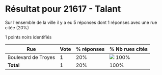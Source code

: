 # Résultat pour 21617 - Talant

Sur l'ensemble de la ville il y a eu 5 réponses dont 1 réponses avec une rue citée (20%)

1 points noirs identifiés

| Rue | Vote | % réponses | % Nb rues cités|
|-----|------|------------|----------------|
| Boulevard de Troyes | 1 | 20% | <img src="../../img/bar_100.gif" />&nbsp;100%|
| **Total** | 1 | 20% | 100%|
